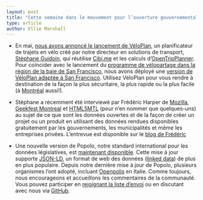 ```yaml
---
layout: post
title: "Cette semaine dans le mouvement pour l’ouverture gouvernementale..."
type: article
author: Ellie Marshall
---
```

- En mai, [nous avons annoncé le lancement de VéloPlan](http://blogue.nordouvert.ca/2013/05/10/cette-semaine-a-gouvernement-ouvert/), un planificateur de trajets en vélo créé par notre directeur en solutions de transport, [Stéphane Guidoin](http://nordouvert.ca/equipe/), qui réutilise [Cibi.me](http://cibi.me) et les calculs d’[OpenTripPlanner](https://github.com/openplans/OpenTripPlanner/wiki). Pour coïncider avec le lancement du [programme de vélopartage dans la région de la baie de San Francisco](http://bayareabikeshare.com/), nous avons déployé une [version de VéloPlan adaptée à San Francisco](http://sf.veloplan.net/). Utilisez VéloPlan pour vous rendre à destination de la façon la plus sécuritaire, la plus rapide ou la plus facile (à [Montréal](http://veloplan.net/) aussi!).

- Stéphane a récemment été interviewé par Frédéric Harper de [Mozilla](http://www.mozilla.com), [Geekfest Montreal](http://geekfestmtl.com/) et [HTML5MTL](http://www.meetup.com/HTML5mtl/) (pour n’en nommer que quelques-uns) au sujet de ce que sont les données ouvertes et de la façon de créer un projet ou un produit en utilisant des données rendues disponibles gratuitement par les gouvernements, les municipalités et même les entreprises privées. L’entrevue est disponible sur le [blog de Frédéric](http://outofcomfortzone.net/2013/08/26/make-web-war-tv-open-data-stephane-guidoin)

- Une nouvelle version de Popolo, notre standard international pour les données législatives, est [maintenant disponible](www.popoloproject.com). Cette mise à jour supporte [JSON-LD](http://json-ld.org/), un format de web des données ([linked data](http://en.wikipedia.org/wiki/Linked_data)) de plus en plus populaire. Depuis notre dernière mise à jour de Popolo, plusieurs organismes l’ont adopté, incluant [Openpolis](http://www.openpolis.it/) en Italie. Comme toujours, nous encourageons et accueillons les commentaires de la communauté. Vous pouvez participer en [rejoignant la liste d’envoi](http://lists.w3.org/Archives/Public/public-opengov/) ou en discutant avec nous via [GitHub](https://github.com/opennorth/popolo-spec/issues).
